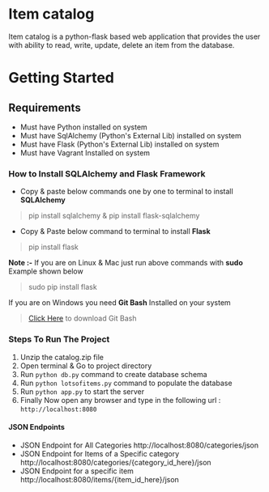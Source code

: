 # Item catalog
Item catalog is a python-flask based web application that provides the user with ability to read, write, update, delete an item from the database.

# Getting Started

## Requirements

- Must have Python installed on system
- Must have SqlAlchemy (Python's External Lib) installed on system
- Must have Flask (Python's External Lib) installed on system
- Must have Vagrant Installed on system

### How to Install SQLAlchemy and Flask Framework

- Copy & paste below commands one by one to terminal to install **SQLAlchemy**

> pip install sqlalchemy & pip install flask-sqlalchemy

- Copy & Paste below command to terminal to install **Flask**

> pip install flask


**Note :-** 
If you are on Linux & Mac just run above commands with **sudo** Example shown below 
> sudo pip install flask    

If you are on Windows you need **Git Bash** Installed on your system
> [Click Here](https://git-scm.com/download) to download Git Bash


### Steps To Run The Project

1.  Unzip the catalog.zip file
2.  Open terminal & Go to project directory
3.  Run `python db.py` command to create database schema
4.  Run `python lotsofitems.py` command to populate the database
5.  Run `python app.py` to start the server
6.  Finally Now open any browser and type in the following url : `http://localhost:8080`


#### JSON Endpoints

- JSON Endpoint for All Categories http://localhost:8080/categories/json
- JSON Endpoint for Items of a Specific category http://localhost:8080/categories/{category_id_here}/json
- JSON Endpoint for a specific item http://localhost:8080/items/{item_id_here}/json
